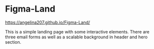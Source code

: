 # Figma-Land

https://angelina207.github.io/Figma-Land/


This is a simple landing page with some interactive elements. There are three email forms as well as a scalable background in header and hero section.
